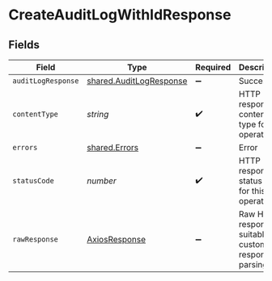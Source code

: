 # CreateAuditLogWithIdResponse


## Fields

| Field                                                              | Type                                                               | Required                                                           | Description                                                        |
| ------------------------------------------------------------------ | ------------------------------------------------------------------ | ------------------------------------------------------------------ | ------------------------------------------------------------------ |
| `auditLogResponse`                                                 | [shared.AuditLogResponse](../../models/shared/auditlogresponse.md) | :heavy_minus_sign:                                                 | Success                                                            |
| `contentType`                                                      | *string*                                                           | :heavy_check_mark:                                                 | HTTP response content type for this operation                      |
| `errors`                                                           | [shared.Errors](../../models/shared/errors.md)                     | :heavy_minus_sign:                                                 | Error                                                              |
| `statusCode`                                                       | *number*                                                           | :heavy_check_mark:                                                 | HTTP response status code for this operation                       |
| `rawResponse`                                                      | [AxiosResponse](https://axios-http.com/docs/res_schema)            | :heavy_minus_sign:                                                 | Raw HTTP response; suitable for custom response parsing            |